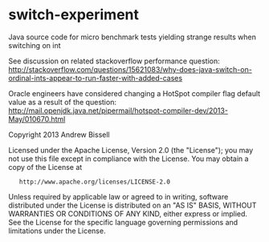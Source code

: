 switch-experiment
=================

Java source code for micro benchmark tests yielding strange results when switching on int

See discussion on related stackoverflow performance question:
http://stackoverflow.com/questions/15621083/why-does-java-switch-on-ordinal-ints-appear-to-run-faster-with-added-cases

Oracle engineers have considered changing a HotSpot compiler flag default value as a result of the question:
http://mail.openjdk.java.net/pipermail/hotspot-compiler-dev/2013-May/010670.html

Copyright 2013 Andrew Bissell

   Licensed under the Apache License, Version 2.0 (the "License");
   you may not use this file except in compliance with the License.
   You may obtain a copy of the License at

       http://www.apache.org/licenses/LICENSE-2.0

   Unless required by applicable law or agreed to in writing, software
   distributed under the License is distributed on an "AS IS" BASIS,
   WITHOUT WARRANTIES OR CONDITIONS OF ANY KIND, either express or implied.
   See the License for the specific language governing permissions and
   limitations under the License.
